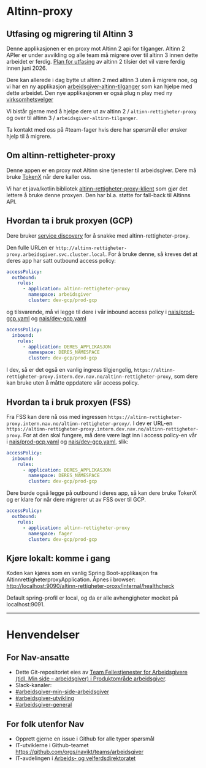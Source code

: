 # Altinn-proxy

## Utfasing og migrering til Altinn 3

Denne applikasjonen er en proxy mot Altinn 2 api for tilganger. Altinn 2 APIer er under avvikling og alle team må migrere over til altinn 3 innen dette arbeidet er ferdig.
[Plan for utfasing](https://github.com/orgs/digdir/projects/8/views/5) av altinn 2 tilsier det vil være ferdig innen juni 2026.

Dere kan allerede i dag bytte ut altinn 2 med altinn 3 uten å migrere noe, og vi har en ny applikasjon [arbeidsgiver-altinn-tilganger](https://github.com/navikt/arbeidsgiver-altinn-tilganger) som kan hjelpe med dette arbeidet.
Den nye applikasjonen er også plug n play med ny [virksomhetsvelger](https://github.com/navikt/virksomhetsvelger/)

Vi bistår gjerne med å hjelpe dere ut av altinn 2 / `altinn-rettigheter-proxy` og over til altinn 3 / `arbeidsgiver-altinn-tilganger`.

Ta kontakt med oss på #team-fager hvis dere har spørsmål eller ønsker hjelp til å migrere.

## Om altinn-rettigheter-proxy

Denne appen er en proxy mot Altinn sine tjenester til arbeidsgiver.
Dere må bruke [TokenX](https://doc.nais.io/security/auth/tokenx/) når dere kaller oss.

Vi har et java/kotlin bibliotek [altinn-rettigheter-proxy-klient](https://github.com/navikt/altinn-rettigheter-proxy-klient) som gjør det lettere å bruke denne proxyen. Den har
bl.a. støtte for fall-back til Altinns API.

## Hvordan ta i bruk proxyen (GCP)
Dere bruker [service discovery](https://doc.nais.io/clusters/service-discovery/) for å snakke med altinn-rettigheter-proxy. 

Den fulle URLen er `http://altinn-rettigheter-proxy.arbeidsgiver.svc.cluster.local`. For å bruke denne, så kreves
det at deres app har satt outbound access policy:
```yaml
accessPolicy:
  outbound:
    rules:
      - application: altinn-rettigheter-proxy
        namespace: arbeidsgiver
        cluster: dev-gcp/prod-gcp
```
og tilsvarende, må vi legge til dere i vår inbound access policy i [nais/prod-gcp.yaml](https://github.com/navikt/altinn-rettigheter-proxy/blob/main/nais/prod-gcp.yaml) og [nais/dev-gcp.yaml](https://github.com/navikt/altinn-rettigheter-proxy/blob/main/nais/dev-gcp.yaml)
```yaml
accessPolicy:
  inbound:
    rules:
      - application: DERES_APPLIKASJON
        namespace: DERES_NAMESPACE
        cluster: dev-gcp/prod-gcp
```

I dev, så er det også en vanlig ingress tilgjengelig, `https://altinn-rettigheter-proxy.intern.dev.nav.no/altinn-rettigheter-proxy`, som dere kan bruke uten å måtte oppdatere vår access policy.

## Hvordan ta i bruk proxyen (FSS)
Fra FSS kan dere nå oss med ingressen `https://altinn-rettigheter-proxy.intern.nav.no/altinn-rettigheter-proxy/`. I dev er URL-en `https://altinn-rettigheter-proxy.intern.dev.nav.no/altinn-rettigheter-proxy`.
For at den skal fungere, må dere være lagt inn i access policy-en vår i [nais/prod-gcp.yaml](https://github.com/navikt/altinn-rettigheter-proxy/blob/main/nais/prod-gcp.yaml) og [nais/dev-gcp.yaml](https://github.com/navikt/altinn-rettigheter-proxy/blob/main/nais/dev-gcp.yaml), slik:
```yaml
accessPolicy:
  inbound:
    rules:
      - application: DERES_APPLIKASJON
        namespace: DERES_NAMESPACE
        cluster: dev-gcp/prod-gcp
```
Dere burde også legge på outbound i deres app, så kan dere bruke TokenX og er klare for når dere migrerer ut av FSS over til GCP.
```yaml
accessPolicy:
  outbound:
    rules:
      - application: altinn-rettigheter-proxy
        namespace: fager
        cluster: dev-gcp/prod-gcp
```

## Kjøre lokalt: komme i gang

Koden kan kjøres som en vanlig Spring Boot-applikasjon fra AltinnrettigheterproxyApplication.
 Åpnes i browser: [http://localhost:9090/altinn-rettigheter-proxy/internal/healthcheck](http://localhost:9090/altinn-rettigheter-proxy/internal/healthcheck)

 Default spring-profil er local, og da er alle avhengigheter mocket på localhost:9091. 

---

# Henvendelser

## For Nav-ansatte
* Dette Git-repositoriet eies av [Team Fellestjenester for Arbeidsgivere (tidl. Min side – arbeidsgiver)  i Produktområde arbeidsgiver](https://navno.sharepoint.com/sites/intranett-prosjekter-og-utvikling/SitePages/Produktomr%C3%A5de-arbeidsgiver.aspx).
* Slack-kanaler:
 * [#arbeidsgiver-min-side-arbeidsgiver](https://nav-it.slack.com/archives/CCNAY9FGF)
 * [#arbeidsgiver-utvikling](https://nav-it.slack.com/archives/CD4MES6BB)
 * [#arbeidsgiver-general](https://nav-it.slack.com/archives/CCM649PDH)

## For folk utenfor Nav
* Opprett gjerne en issue i Github for alle typer spørsmål
* IT-utviklerne i Github-teamet https://github.com/orgs/navikt/teams/arbeidsgiver
* IT-avdelingen i [Arbeids- og velferdsdirektoratet](https://www.nav.no/no/NAV+og+samfunn/Kontakt+NAV/Relatert+informasjon/arbeids-og-velferdsdirektoratet-kontorinformasjon)
